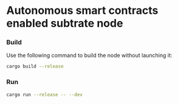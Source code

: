 # Autonomous smart contracts enabled subtrate node

### Build

Use the following command to build the node without launching it:

```sh
cargo build --release
```

### Run

```sh
cargo run --release -- --dev
```
